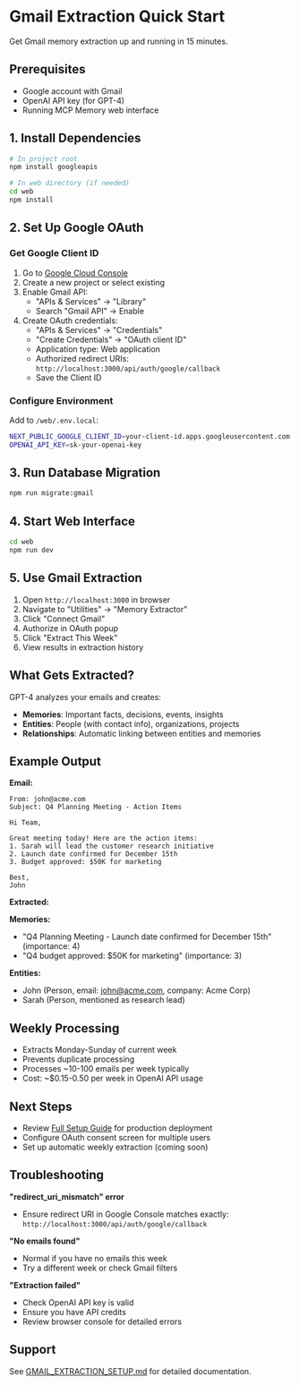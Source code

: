 # Gmail Extraction Quick Start

Get Gmail memory extraction up and running in 15 minutes.

## Prerequisites

- Google account with Gmail
- OpenAI API key (for GPT-4)
- Running MCP Memory web interface

## 1. Install Dependencies

```bash
# In project root
npm install googleapis

# In web directory (if needed)
cd web
npm install
```

## 2. Set Up Google OAuth

### Get Google Client ID

1. Go to [Google Cloud Console](https://console.cloud.google.com/)
2. Create a new project or select existing
3. Enable Gmail API:
   - "APIs & Services" → "Library"
   - Search "Gmail API" → Enable
4. Create OAuth credentials:
   - "APIs & Services" → "Credentials"
   - "Create Credentials" → "OAuth client ID"
   - Application type: Web application
   - Authorized redirect URIs: `http://localhost:3000/api/auth/google/callback`
   - Save the Client ID

### Configure Environment

Add to `/web/.env.local`:

```bash
NEXT_PUBLIC_GOOGLE_CLIENT_ID=your-client-id.apps.googleusercontent.com
OPENAI_API_KEY=sk-your-openai-key
```

## 3. Run Database Migration

```bash
npm run migrate:gmail
```

## 4. Start Web Interface

```bash
cd web
npm run dev
```

## 5. Use Gmail Extraction

1. Open `http://localhost:3000` in browser
2. Navigate to "Utilities" → "Memory Extractor"
3. Click "Connect Gmail"
4. Authorize in OAuth popup
5. Click "Extract This Week"
6. View results in extraction history

## What Gets Extracted?

GPT-4 analyzes your emails and creates:

- **Memories**: Important facts, decisions, events, insights
- **Entities**: People (with contact info), organizations, projects
- **Relationships**: Automatic linking between entities and memories

## Example Output

**Email:**
```
From: john@acme.com
Subject: Q4 Planning Meeting - Action Items

Hi Team,

Great meeting today! Here are the action items:
1. Sarah will lead the customer research initiative
2. Launch date confirmed for December 15th
3. Budget approved: $50K for marketing

Best,
John
```

**Extracted:**

**Memories:**
- "Q4 Planning Meeting - Launch date confirmed for December 15th" (importance: 4)
- "Q4 budget approved: $50K for marketing" (importance: 3)

**Entities:**
- John (Person, email: john@acme.com, company: Acme Corp)
- Sarah (Person, mentioned as research lead)

## Weekly Processing

- Extracts Monday-Sunday of current week
- Prevents duplicate processing
- Processes ~10-100 emails per week typically
- Cost: ~$0.15-0.50 per week in OpenAI API usage

## Next Steps

- Review [Full Setup Guide](./GMAIL_EXTRACTION_SETUP.md) for production deployment
- Configure OAuth consent screen for multiple users
- Set up automatic weekly extraction (coming soon)

## Troubleshooting

**"redirect_uri_mismatch" error**
- Ensure redirect URI in Google Console matches exactly: `http://localhost:3000/api/auth/google/callback`

**"No emails found"**
- Normal if you have no emails this week
- Try a different week or check Gmail filters

**"Extraction failed"**
- Check OpenAI API key is valid
- Ensure you have API credits
- Review browser console for detailed errors

## Support

See [GMAIL_EXTRACTION_SETUP.md](./GMAIL_EXTRACTION_SETUP.md) for detailed documentation.
